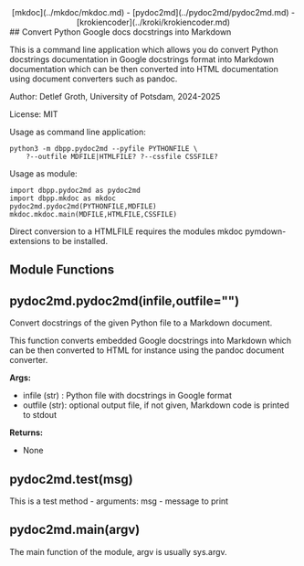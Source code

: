 <center>
    [mkdoc](../mkdoc/mkdoc.md) -
    [pydoc2md](../pydoc2md/pydoc2md.md) -
    [krokiencoder](../kroki/krokiencoder.md)
</center>
## Convert Python Google docs docstrings into Markdown

This is a command line application which allows you do convert Python docstrings
documentation in Google docstrings format into Markdown documentation which
can be then converted into HTML documentation using document converters such as
pandoc.

Author: Detlef Groth, University of Potsdam, 2024-2025

License: MIT

Usage as command line application: 

    python3 -m dbpp.pydoc2md --pyfile PYTHONFILE \
        ?--outfile MDFILE|HTMLFILE? ?--cssfile CSSFILE?

Usage as module:

    import dbpp.pydoc2md as pydoc2md
    import dbpp.mkdoc as mkdoc
    pydoc2md.pydoc2md(PYTHONFILE,MDFILE)
    mkdoc.mkdoc.main(MDFILE,HTMLFILE,CSSFILE)
    

Direct conversion to a HTMLFILE requires the modules mkdoc pymdown-extensions
to be installed.

## Module Functions


## pydoc2md.pydoc2md(infile,outfile="")

Convert docstrings of the given Python file to a Markdown document.

This function converts embedded Google docstrings into Markdown which
can be then converted to HTML for instance using the pandoc document converter.


__Args:__

* infile (str) : Python file with docstrings in Google format
* outfile (str): optional output file, if not given, Markdown code
                   is printed to stdout
    

__Returns:__

* None

## pydoc2md.test(msg)

This is a test method - arguments: msg - message to print

## pydoc2md.main(argv)

The main function of the module,  argv is usually sys.argv.
